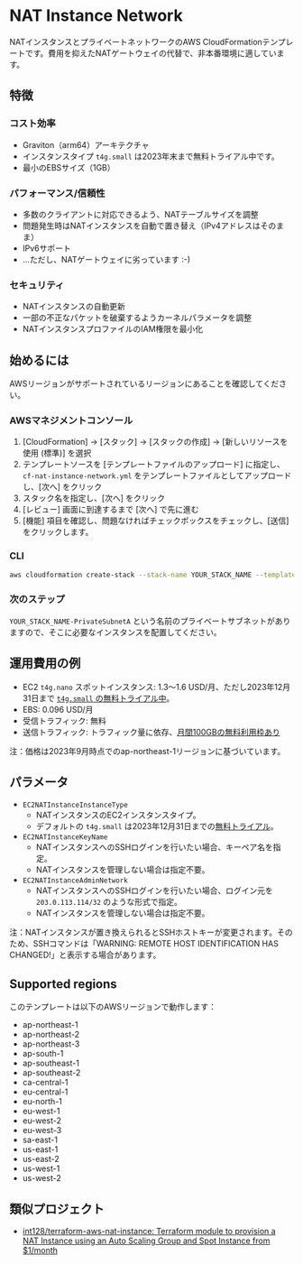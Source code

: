 # NAT Instance Network

NATインスタンスとプライベートネットワークのAWS CloudFormationテンプレートです。費用を抑えたNATゲートウェイの代替で、非本番環境に適しています。

## 特徴

### コスト効率

* Graviton（arm64）アーキテクチャ
* インスタンスタイプ `t4g.small` は2023年末まで無料トライアル中です。
* 最小のEBSサイズ（1GB）

### パフォーマンス/信頼性

* 多数のクライアントに対応できるよう、NATテーブルサイズを調整
* 問題発生時はNATインスタンスを自動で置き替え（IPv4アドレスはそのまま）
* IPv6サポート
* ...ただし、NATゲートウェイに劣っています :-)

### セキュリティ

* NATインスタンスの自動更新
* 一部の不正なパケットを破棄するようカーネルパラメータを調整
* NATインスタンスプロファイルのIAM権限を最小化

## 始めるには

AWSリージョンがサポートされているリージョンにあることを確認してください。

### AWSマネジメントコンソール

1. [CloudFormation] -> [スタック] -> [スタックの作成] -> [新しいリソースを使用 (標準)] を選択
2. テンプレートソースを [テンプレートファイルのアップロード] に指定し、`cf-nat-instance-network.yml` をテンプレートファイルとしてアップロードし、[次へ] をクリック
3. スタック名を指定し、[次へ] をクリック
4. [レビュー] 画面に到達するまで [次へ] で先に進む
5. [機能] 項目を確認し、問題なければチェックボックスをチェックし、[送信] をクリックします。

### CLI

```bash
aws cloudformation create-stack --stack-name YOUR_STACK_NAME --template-body "file://$(realpath cf-nat-instance-network.yml)" --capabilities CAPABILITY_IAM
```

### 次のステップ

`YOUR_STACK_NAME-PrivateSubnetA` という名前のプライベートサブネットがありますので、そこに必要なインスタンスを配置してください。

## 運用費用の例

* EC2 `t4g.nano` スポットインスタンス: 1.3〜1.6 USD/月、ただし2023年12月31日まで [`t4g.small` の無料トライアル中](https://repost.aws/articles/ARdZ3_Qv8TQdyWhmy4npRMRQ/announcing-amazon-ec2-t4g-free-trial-extension)。
* EBS: 0.096 USD/月
* 受信トラフィック: 無料
* 送信トラフィック: トラフィック量に依存、[月間100GBの無料利用枠あり](https://aws.amazon.com/blogs/aws/aws-free-tier-data-transfer-expansion-100-gb-from-regions-and-1-tb-from-amazon-cloudfront-per-month/)

注：価格は2023年9月時点でのap-northeast-1リージョンに基づいています。

## パラメータ

* `EC2NATInstanceInstanceType`
  * NATインスタンスのEC2インスタンスタイプ。
  * デフォルトの `t4g.small` は2023年12月31日までの[無料トライアル](https://repost.aws/articles/ARdZ3_Qv8TQdyWhmy4npRMRQ/announcing-amazon-ec2-t4g-free-trial-extension)。
* `EC2NATInstanceKeyName`
  * NATインスタンスへのSSHログインを行いたい場合、キーペア名を指定。
  * NATインスタンスを管理しない場合は指定不要。
* `EC2NATInstanceAdminNetwork`
  * NATインスタンスへのSSHログインを行いたい場合、ログイン元を `203.0.113.114/32` のような形式で指定。
  * NATインスタンスを管理しない場合は指定不要。

注：NATインスタンスが置き換えられるとSSHホストキーが変更されます。そのため、SSHコマンドは「WARNING: REMOTE HOST IDENTIFICATION HAS CHANGED!」と表示する場合があります。

## Supported regions

このテンプレートは以下のAWSリージョンで動作します：

* ap-northeast-1
* ap-northeast-2
* ap-northeast-3
* ap-south-1
* ap-southeast-1
* ap-southeast-2
* ca-central-1
* eu-central-1
* eu-north-1
* eu-west-1
* eu-west-2
* eu-west-3
* sa-east-1
* us-east-1
* us-east-2
* us-west-1
* us-west-2

## 類似プロジェクト

* [int128/terraform-aws-nat-instance: Terraform module to provision a NAT Instance using an Auto Scaling Group and Spot Instance from $1/month](https://github.com/int128/terraform-aws-nat-instance)
